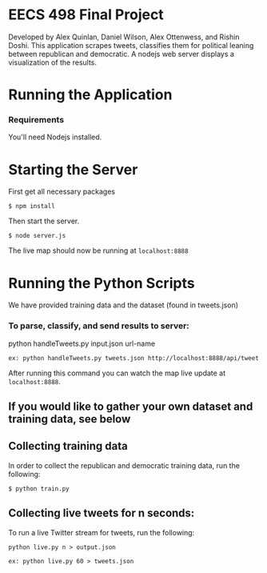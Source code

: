 # EECS 498 Final Project

Developed by Alex Quinlan, Daniel Wilson, Alex Ottenwess, and Rishin Doshi. This application scrapes tweets, classifies them for political leaning between republican and democratic. A nodejs web server displays a visualization of the results. 

# Running the Application

### Requirements

You'll need Nodejs installed.

# Starting the Server

First get all necessary packages

```
$ npm install
```

Then start the server.

```
$ node server.js
```

The live map should now be running at `localhost:8888`

# Running the Python Scripts

We have provided training data and the dataset (found in tweets.json)

### To parse, classify, and send results to server:

python handleTweets.py input.json url-name
    
    ex: python handleTweets.py tweets.json http://localhost:8888/api/tweet

After running this command you can watch the map live update at `localhost:8888`.

## If you would like to gather your own dataset and training data, see below

## Collecting training data

In order to collect the republican and democratic training data, run the following:

```
$ python train.py
```

## Collecting live tweets for n seconds:

To run a live Twitter stream for tweets, run the following:

```
python live.py n > output.json
```    
    ex: python live.py 60 > tweets.json
